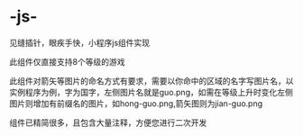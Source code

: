 # -js-
见缝插针，眼疾手快，小程序js组件实现

此组件仅直接支持8个等级的游戏

此组件对箭矢等图片的命名方式有要求，需要以你命中的区域的名字写图片名，以实例程序为例，字为国字，左侧图片名就是guo.png，如需在等级上升时变化左侧图片则增加有前缀名的图片，如hong-guo.png,箭矢图则为jian-guo.png

组件已精简很多，且包含大量注释，方便您进行二次开发
